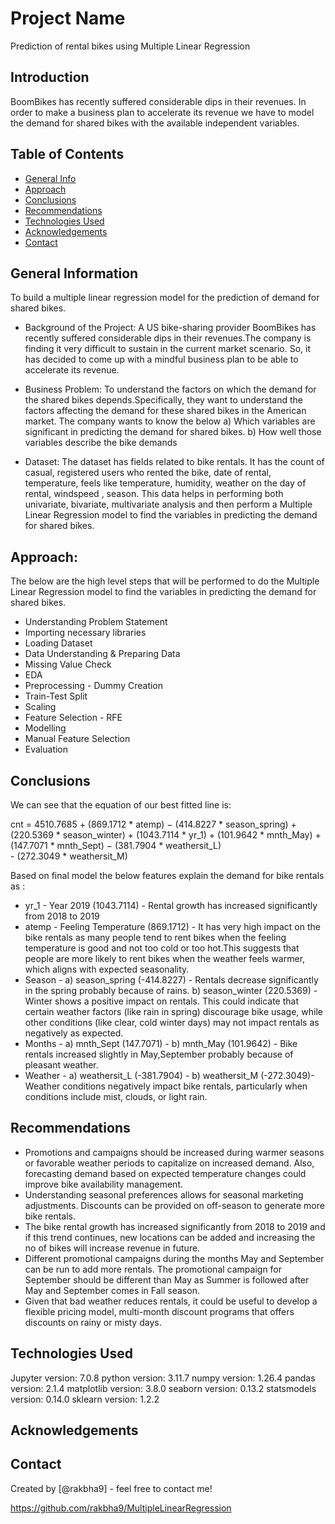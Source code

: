 # Project Name
Prediction of rental bikes using Multiple Linear Regression

## Introduction
BoomBikes has recently suffered considerable dips in their revenues. In order to make a business plan to accelerate its revenue we have to model the demand for shared bikes with the available independent variables.

## Table of Contents
* [General Info](#general-information)
* [Approach](#approach)
* [Conclusions](#conclusions)
* [Recommendations](#recommendations)
* [Technologies Used](#technologies-used)
* [Acknowledgements](#acknowledgements)
* [Contact](#contact)

## General Information
To build a multiple linear regression model for the prediction of demand for shared bikes.

- Background of the Project: A US bike-sharing provider BoomBikes has recently suffered considerable dips in their revenues.The company is finding it very difficult to sustain in the current market scenario. So, it has decided to come up with a mindful business plan to be able to accelerate its revenue.

- Business Problem: To understand the factors on which the demand for the shared bikes depends.Specifically, they want to understand the factors affecting the demand for these shared bikes in the American market. The company wants to know the below 
    a) Which variables are significant in predicting the demand for shared bikes.
    b) How well those variables describe the bike demands
	
- Dataset: The dataset has fields related to bike rentals. It has the count of casual, registered users who rented the bike, date of rental, temperature, feels like temperature, humidity, weather on the day of rental, windspeed , season. This data helps in performing both univariate, bivariate, multivariate analysis and then perform a Multiple Linear Regression model to find the variables in predicting the demand for shared bikes.

## Approach:
The below are the high level steps that will be performed to do the Multiple Linear Regression model to find the variables in predicting the demand for shared bikes. 
- Understanding Problem Statement
- Importing necessary libraries
- Loading Dataset
- Data Understanding & Preparing Data
- Missing Value Check
- EDA
- Preprocessing - Dummy Creation
- Train-Test Split
- Scaling
- Feature Selection - RFE
- Modelling
- Manual Feature Selection
- Evaluation

## Conclusions
We can see that the equation of our best fitted line is:

cnt = 4510.7685 + (869.1712 * atemp) − (414.8227 * season_spring) + (220.5369 * season_winter) 
     + (1043.7114 * yr_1) + (101.9642 * mnth_May) + (147.7071 * mnth_Sept) − (381.7904 * weathersit_L)  
	 - (272.3049 * weathersit_M)
	 
Based on final model the below features explain the demand for bike rentals as :

- yr_1 - Year 2019 (1043.7114) - Rental growth has increased significantly from 2018 to 2019 
- atemp - Feeling Temperature (869.1712) - It has very high impact on the bike rentals as many people tend to rent bikes when the feeling temperature is good and not too cold or too hot.This suggests that people are more likely to rent bikes when the weather feels warmer, which aligns with expected seasonality.
- Season -
     a) season_spring (-414.8227) - Rentals decrease significantly in the spring probably because of rains.
     b) season_winter (220.5369) - Winter shows a positive impact on rentals.
This could indicate that certain weather factors (like rain in spring) discourage bike usage, while other conditions (like clear, cold winter days) may not impact rentals as negatively as expected.
- Months -
     a) mnth_Sept (147.7071) - 
     b) mnth_May  (101.9642) - 
Bike rentals increased slightly in May,September probably because of pleasant weather.
- Weather - 
     a) weathersit_L (-381.7904) - 
	 b) weathersit_M (-272.3049)- 
Weather conditions negatively impact bike rentals, particularly when conditions include mist, clouds, or light rain. 

## Recommendations

- Promotions and campaigns should be increased during warmer seasons or favorable weather periods to capitalize on increased demand. Also, forecasting demand based on expected temperature changes could improve bike availability management.
- Understanding seasonal preferences allows for seasonal marketing adjustments. Discounts can be provided on off-season to generate more bike rentals.
- The bike rental growth has increased significantly from 2018 to 2019 and if this trend continues, new locations can be added and increasing the no of bikes will increase revenue in future.
- Different promotional campaigns during the months May and September can be run to add more rentals. The promotional campaign for September should be different than May as Summer is followed after May and September comes in Fall season.
- Given that bad weather reduces rentals, it could be useful to develop a flexible pricing model, multi-month discount programs that offers discounts on rainy or misty days. 

## Technologies Used
Jupyter version: 7.0.8
python version: 3.11.7
numpy version: 1.26.4
pandas version: 2.1.4
matplotlib version: 3.8.0
seaborn version: 0.13.2
statsmodels version: 0.14.0
sklearn version: 1.2.2

## Acknowledgements

## Contact
Created by [@rakbha9] - feel free to contact me!

https://github.com/rakbha9/MultipleLinearRegression
